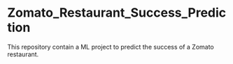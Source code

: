 # Zomato_Restaurant_Success_Prediction
This repository contain a ML project to predict the success of a Zomato restaurant.
